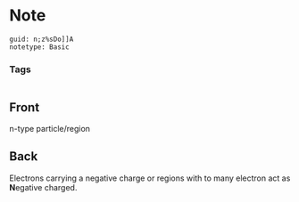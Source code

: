 # Note
```
guid: n;z%sDo]]A
notetype: Basic
```

### Tags
```
```

## Front
n-type particle/region

## Back
Electrons carrying a negative charge or regions with to many electron act as <b>N</b>egative charged.
